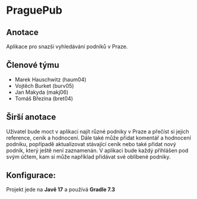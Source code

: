 # PraguePub

## Anotace
Aplikace pro snazší vyhledávání podníků v Praze.

## Členové týmu
- Marek Hauschwitz (haum04)
- Vojtěch Burket (burv05)
- Jan Makyda (makj06)
- Tomáš Březina (bret04)

## Širší anotace
Uživatel bude moct v aplikaci najít různé podniky v Praze a přečíst si jejich reference, ceník a hodnocení. Dále také může přidat komentář a hodnocení podniku, popřípadě aktualizovat stávající ceník nebo také přidat nový podnik, který ještě není zaznamenán. V aplikaci bude každý přihlášen pod svým účtem, kam si může například přidávat své oblíbené podniky.



## Konfigurace:
Projekt jede na **Javě 17** a používá **Gradle 7.3**
